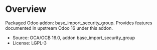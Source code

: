 # Overview

Packaged Odoo addon: base_import_security_group. Provides features documented in upstream Odoo 16 under this addon.

- Source: OCA/OCB 16.0, addon base_import_security_group
- License: LGPL-3
